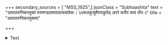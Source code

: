 +++
secondary_sources = [ "MSS_1925",]
jsonClass = "Subhaashita"
text = "अपरतरुनिकरमुक्तं मरुमण्डलमावसत्यसावेकः।  \nफलकुसुमैरुपकुर्वन्न् अररे करीर कथं धीरः॥"
title = "अपरतरुनिकरमुक्तम्"

+++

<details><summary>Text</summary>

अपरतरुनिकरमुक्तं मरुमण्डलमावसत्यसावेकः।  
फलकुसुमैरुपकुर्वन्न् अररे करीर कथं धीरः॥
</details>

